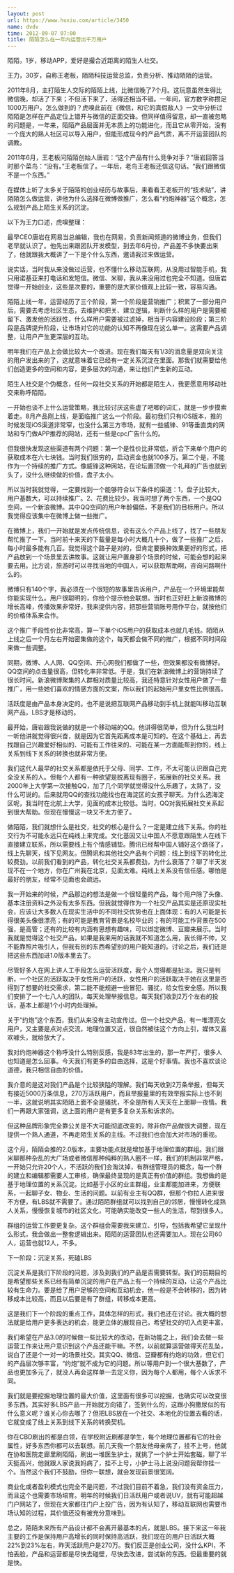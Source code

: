 ```yaml
---
layout: post
url: https://www.huxiu.com/article/3450
name: dvdv
time: 2012-09-07 07:00
title: 陌陌怎么在一年内运营出千万用户
---
```

陌陌，1岁，移动APP，爱好是撮合近距离的陌生人社交。

王力，30岁，自称王老板，陌陌科技运营总监，负责分析、推动陌陌的运营。

2011年8月，主打陌生人交际的陌陌上线，比微信晚了7个月。这玩意虽然生得比微信晚，却活了下来；不但活下来了，活得还相当不错。一年间，官方数字称攒足1000万用户。怎么做到的？虎嗅此前在《微信，和它的真假敌人》一文中分析过陌陌是怎样在产品定位上错开与微信的正面交锋。但同样值得留意，却一直被忽略的问题是，一年来，陌陌产品层面并无本质上的功能进化，而且它从零开始，没有一个庞大的熟人社区可以导入用户，但能形成现今的产品气质，离不开运营团队的调教。

2011年6月，王老板问陌陌创始人唐岩：“这个产品有什么竞争对手？”唐岩回答当时那个菜鸟：“没有。”王老板信了。一年后，老鸟王老板还信这句话。“我们跟微信不是一个东西。”

在媒体上听了太多关于陌陌的创业经历与故事后，来看看王老板开的“技术贴”，讲陌陌怎么做运营，讲他为什么选择在微博做推广，怎么看“约炮神器”这个概念，怎么规划产品上陌生关系的沉淀。

以下为王力口述，虎嗅整理：

最早CEO唐岩在网易当总编辑，我也在网易，负责新闻频道的微博业务，但我们老早就认识了。他先出来跟团队开发模型，到去年6月份，产品差不多快要出来了，他就跟我大概讲了一下是个什么东西，邀请我过来做运营。

说实话，当时我从来没做过运营，也不懂什么移动互联网，从没用过智能手机，我只用诺基亚来打电话和发短信。微信、米聊，我从来没用过也完全不知道。但唐岩觉得一开始创业，这些是次要的，重要的是大家价值观上比较一致，容易沟通。

陌陌上线一年，运营经历了三个阶段，第一个阶段是营销推广；积累了一部分用户后，需要去考虑社区生态，去维护和把关、建立逻辑，判断什么样的用户是需要被留下、激发他的活跃性，什么样用户需要被过滤掉，相当于内容建设阶段；第三阶段是品牌提升阶段，让市场对它的功能的认知不再像现在这么单一。这需要产品调整，让用户产生更深层的互动。

明年我们在产品上会做比较大一个改进。现在我们每天有1/3的消息量是双向关注的用户发出来的了，这就意味着它已经有一定关系沉淀在里面。那我们就需要给他们创造更多的空间和内容，更多层次的沟通，来让他们产生新的互动。

陌生人社交是个伪概念，任何一段社交关系的开始都是陌生人，我更愿意用移动社交来称呼陌陌。

一开始也谈不上什么运营策略，我比较讨厌这些虚了吧唧的词汇，就是一步步摸索着走。8月产品刚上线，是面临推广这么一个阶段。最初我们只有iOS版本，推的时候发现iOS渠道非常窄，也没什么第三方市场，就有一些威锋、91等垂直类的网站和专门做APP推荐的网站，还有一些是cpc广告什么的。

但我很快发现这些渠道有两个问题：第一个是性价比非常低，折合下来单个用户的获取成本在六七块钱。当时我们很穷的，启动资金也就100多万。第二个是，不能作为一个持续的推广方式。像威锋这种网站，在论坛置顶做一个礼拜的广告也就到头了，没什么继续做的价值，盘子太小。

所以当时我就觉得，一定要找到一个能够符合以下条件的渠道：1，盘子比较大，用户基数大，可以持续推广。2、花费比较少。我当时想了两个东西，一个是QQ空间，一个新浪微博。其中QQ空间的用户年龄偏低，不是我们的目标用户。所以我觉得应该集中在微博上做一些推广。

在微博上，我们一开始就是发点传统信息，说有这么个产品上线了，找了一些朋友帮忙推了一下。当时前十来天的下载量是每小时大概几十个，做了一些推广之后，每小时最多能有几百。我觉得这个路子是对的，但肯定要换种效果更好的形式，把产品放到一个场景里去讲故事。这就让用户置身那个场景的时候，可能会想的起来要去用。比方说，旅游时可以寻找当地的中国人，可以获取帮助啊，咨询问路啊什么的。

微博只有140个字，我必须在一个很短的故事里告诉用户，产品在一个环境里能帮你能实现什么。用户很聪明的，你给个提示他会联想。当时也正好赶上新浪微博的增长高峰，传播效果非常好，我来提供内容，把那些营销账号用作平台，就按他们的价格体系来合作。

这个推广手段性价比非常高，算一下单个iOS用户的获取成本也就几毛钱。陌陌从上线之后一个月左右开始密集做的这个，每天都会做不同的推广，根据不同时间段来做一些调整。

同期，微博、人人网、QQ空间、开心网我们都做了一些，但效果都没有微博好。QQ空间的点击量很高，但转化率非常低。于是，我们在新浪微博上的营销持续了很长时间。新浪微博聚集的人群相对质量比较高，我还特意针对女性用户做了一些推广，用一些她们喜欢的情感方面的文案，所以我们的起始用户里女性比例很高。

活跃度是由产品本身决定的。也不是说把互联网产品移动到手机上就能叫移动互联网产品，LBS才是移动的。

最开始，唐岩跟我说做的就是一个移动端的QQ。他讲得很简单，但为什么我当时一听他讲就觉得很兴奋，就是因为它首先距离成本是可知的。在这个基础上，再去找跟自己兴趣爱好相似的、可能有工作往来的、可能在某一方面能帮到你的，线上关系到线下关系的转换也就非常方便。

我们这代人最早的社交关系都是依托于父母、同学、工作，不太可能认识跟自己完全没关系的人。但每个人都有一种欲望是脱离现有圈子，拓展新的社交关系。我2000年上大学第一次接触QQ，加了几个同学就觉得没什么乐趣了，太熟了，没什么可说的。后来就用QQ的查找功能找也在海淀区的女孩子聊天。为什么选海淀区呢，我当时在北航上大学，见面的成本比较低。当时，QQ对我拓展社交关系起到很大帮助。但现在慢慢这一块又不太方便了。

做陌陌，我们就想什么是社交，社交的核心是什么？一定是建立线下关系。你的社交行为不可能永远只在纯线上来完成。文化基因又让中国人不愿意跟陌生人在线下直接建立联系，所以需要线上有个情感铺垫。腾讯已经帮中国人铺好这个路径了，线上先聊天，线下见网友。但腾讯和其他社交产品有个问题：线上到线下的转化比较费劲。以前我们看到的产品，转化社交关系都费劲，为什么衰落了？聊了半天发现不在一个地方，你在广州我在北京，见面太难。纯线上关系没有信任感。哪怕是最好的朋友，经常不见面也会疏远。

我一开始来的时候，产品那边的想法是做一个很轻量的产品，每个用户除了头像、基本注册资料之外没有太多东西。但我就觉得作为一个社交产品其实是还原现实社会，应该让大多数人在现实生活中的不同社交优势也在上面体现：有的人可能是长得很美头像很漂亮；有的可能是教育背景是名校毕业的；有的可能工作背景在500强，是高管；还有的比较有内涵有思想有趣味，可以绑定微博、豆瓣来展示。当时我就是觉得这个社交产品，如果是我来用的话我就不知道怎么用，我长得不帅，又不能靠照片吸引人，但我有别的东西希望别的用户能知道的。讨论之后，我们还是把这些东西加进1.0版本里去了。

尽管好多人在网上讲人工手段怎么运营活跃度，我个人觉得都是扯淡。我只是判断，一个社区的活跃取决于女性用户的活跃，女性用户的活跃取决于她在这里是否得到了想要的社交需求，第二能不能规避一些冒犯、骚扰，给女性安全感。所以我们安排了一个七八人的团队，每天处理举报信息。每天我们收到2万个左右的投诉，基本上都是1个小时内处理掉。

关于“约炮”这个东西，我们从来没有主动宣传过。但一个社交产品，有一堆漂亮女用户，又主要是点对点交流，地理位置又近，很自然被往这个方向上引，媒体又喜欢噱头，就给放大了。

我对约炮神器这个称呼没什么特别反感，我是83年出生的，那一年严打，很多人也知道是怎么回事。今天我们有更多的自由选择，这是个好事情。我也不喜欢谈论道德，我只相信自由的价值。

我介意的是这对我们产品是个比较狭隘的理解。我们每天收到2万条举报，但每天有接近5000万条信息，270万活跃用户，而且举报量里的有效举报实际上也不到一半，这就说明其实陌陌上面不全是骚扰，不全是所有人天天在上面聊一夜情。我们一再跟大家强调，这上面的用户是有更多复杂关系和诉求的。

但这种品牌形象完全靠公关是不大可能彻底改变的，除非你产品做很大调整，现在提供一个熟人通道，不再走陌生关系的主线。不过我们也会加大对市场的重视。

这个月，陌陌会推的2.0版本，主要功能点就是增加基于地理位置的群组。我们跟米聊那种杂乱的大广场或者微信那种纯粹的熟人圈不一样，我们的机制非常严格，一开始只允许20个人，不活跃的我们会淘汰掉，有群组管理员的概念，每一个群的建立和编辑都需要人工审核，确保最终呈现的是真正有价值的群组。我想做的是基于地理位置的关系沉淀。比如基于小区的业主群组，业主都能加进来，方便联系，一起聊子女、物业、生活的问题。以前有业主有QQ群，但那个你拉人进来很不方便，有LBS就不需要了。通过陌陌群组就可以找到自己的邻居，慢慢转化成熟人关系，慢慢恢复城市的社区文化，可能确实能改变一些人的生活，帮到很多人。

群组的运营工作要更复杂。这个群组会需要我来建立、引导，包括我希望它呈现什么形式，我会做出一整套逻辑出来。陌陌的运营团队也还需要加人。现在公司60人，运营也就12人，不多。

下一阶段：沉淀关系，死磕LBS

沉淀关系是我们下阶段的问题，涉及到我们的产品是否需要转型。我们的前期目的是希望那些关系已经有简单沉淀的用户在产品上有一个持续的互动，让这个产品比较有生命力。要是给了用户足够的空间和互动机会，他一般是不会转移的，因为转移成本比较高，而且以后要是有了群组，转移成本更高。

这是我们下一个阶段的重点工作，具体怎样的形式，我们也还在讨论。我大概的想法就是给用户更多表达的机会，能更立体的展现自己，希望社交的切入点更丰富。

我们希望在产品3.0的时候做一些比较大的改动，在新功能之上，我们会去做一些运营工作来让用户意识到这个产品还能干嘛。不然，以前就算运营做得天花乱坠，说白了还是个一对一的场景社交。其实QQ、微信、豆瓣都有约炮的功效，但它们的产品层次够丰富，“约炮”就不成为它的问题。所以等用户到一个很大基数了，产品也更加多元了，就没人再会这样单一去定义你，因为每个人都用，每个人诉求不同。

我们就是要挖掘地理位置的最大价值，这里面有很多可以挖掘，也确实可以改变很多东西。其实好多LBS产品一开始就方向错了，签到什么的，这跟小狗撒尿似的有什么意义呢？谁关心你去哪了？但把LBS放在一个社交、本地化的位置去看的话，它就变成了线上关系到线下关系的转换契机。

你在CBD刷出的都是白领，在学校附近刷都是学生，每个地理位置都有它的社会属性，好多东西你都可以去联想。前几天我一个朋友他母亲病了，挂不上号，他就在协和医院走廊里刷陌陌，刷出一堆医生护士，就挑了一个护士开始套磁，聊了半天挺高兴，他就跟人家说我妈病了，挂不上号，小护士马上说没问题我帮你挂一个。当然这个我们不鼓励，但你一联想，就会发现前景很宽阔。

商业化或者盈利模式也完全不是问题，不过我们目前不着急，我们没有资金压力，而且这个也需要市场培育。明年的时候我们日活跃用户或者说UV，就有可能超越门户网站了，但现在大家都往门户上投广告，因为有认知了，移动互联网也需要市场认知的过程，其价值还没有被充分意味到。

总之，陌陌未来所有产品设计都不会离开最基本的点，就是LBS。接下来这一年我主要的工作是保持用户高增长的同时保持高活跃，我们现在的用户日活跃大概22%到23%左右，昨天活跃用户是270万。我们反正是创业公司，没什么KPI，不怕丢脸，产品和运营都是尽快去碰壁，尽快去改进，尝试新的东西。但最重要的就是快。


